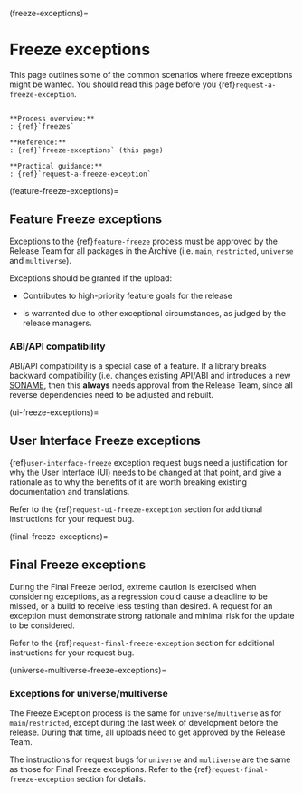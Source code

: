 (freeze-exceptions)=
# Freeze exceptions

This page outlines some of the common scenarios where freeze exceptions
might be wanted. You should read this page before you
{ref}`request-a-freeze-exception`.

```{admonition} **Freezes** series

**Process overview:**
: {ref}`freezes`

**Reference:**
: {ref}`freeze-exceptions` (this page)

**Practical guidance:**
: {ref}`request-a-freeze-exception`
```


(feature-freeze-exceptions)=
## Feature Freeze exceptions

Exceptions to the {ref}`feature-freeze` process must be approved by the Release
Team for all packages in the Archive (i.e. `main`, `restricted`, `universe`
and `multiverse`).

Exceptions should be granted if the upload:

* Contributes to high-priority feature goals for the release

* Is warranted due to other exceptional circumstances, as judged by the release managers.


### ABI/API compatibility

ABI/API compatibility is a special case of a feature. If a library breaks
backward compatibility (i.e. changes existing API/ABI and introduces a new
[SONAME](http://www.netfort.gr.jp/~dancer/column/libpkg-guide/libpkg-guide.html#sonameapiabi),
then this **always** needs approval from the Release Team, since all reverse
dependencies need to be adjusted and rebuilt.


(ui-freeze-exceptions)=
## User Interface Freeze exceptions

{ref}`user-interface-freeze` exception request bugs need a justification for
why the User Interface (UI) needs to be changed at that point, and give a
rationale as to why the benefits of it are worth breaking existing documentation
and translations.

Refer to the {ref}`request-ui-freeze-exception` section for additional
instructions for your request bug.


(final-freeze-exceptions)=
## Final Freeze exceptions

During the Final Freeze period, extreme caution is exercised when considering
exceptions, as a regression could cause a deadline to be missed, or a build to
receive less testing than desired. A request for an exception must demonstrate
strong rationale and minimal risk for the update to be considered.

Refer to the {ref}`request-final-freeze-exception` section for additional
instructions for your request bug.


(universe-multiverse-freeze-exceptions)=
### Exceptions for universe/multiverse

The Freeze Exception process is the same for `universe`/`multiverse` as for
`main`/`restricted`, except during the last week of development before the
release. During that time, all uploads need to get approved by the Release Team. 

The instructions for request bugs for `universe` and `multiverse` are the same
as those for Final Freeze exceptions. Refer to the
{ref}`request-final-freeze-exception` section for details.


